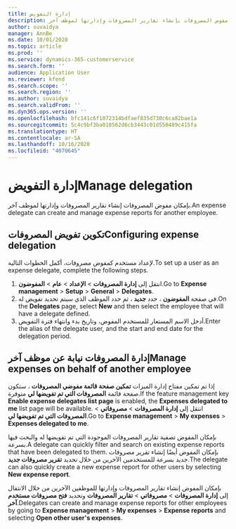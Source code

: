 ```yaml
---
title: إدارة التفويض
description: يقدم هذا الموضوع معلومات حول كيفية قيام مفوض المصروفات بإنشاء تقارير المصروفات وإدارتها لموظف آخر.
author: suvaidya
manager: AnnBe
ms.date: 10/01/2020
ms.topic: article
ms.prod: ''
ms.service: dynamics-365-customerservice
ms.search.form: ''
audience: Application User
ms.reviewer: kfend
ms.search.scope: ''
ms.search.region: ''
ms.author: suvaidya
ms.search.validFrom: ''
ms.dyn365.ops.version: ''
ms.openlocfilehash: bfc141c6f1072314bdfaef835d730c6ca82bae1a
ms.sourcegitcommit: 5c4c9bf3ba018562d6cb3443c01d550489c415fa
ms.translationtype: HT
ms.contentlocale: ar-SA
ms.lasthandoff: 10/16/2020
ms.locfileid: "4070645"
---
```

# <a name="manage-delegation"></a><span data-ttu-id="fd26e-103">إدارة التفويض</span><span class="sxs-lookup"><span data-stu-id="fd26e-103">Manage delegation</span></span>
<span data-ttu-id="fd26e-104">بإمكان مفوض المصروفات إنشاء تقارير المصروفات وإدارتها لموظف آخر.</span><span class="sxs-lookup"><span data-stu-id="fd26e-104">An expense delegate can create and manage expense reports for another employee.</span></span>

## <a name="configuring-expense-delegation"></a><span data-ttu-id="fd26e-105">تكوين تفويض المصروفات</span><span class="sxs-lookup"><span data-stu-id="fd26e-105">Configuring expense delegation</span></span>

<span data-ttu-id="fd26e-106">لإعداد مستخدم كمفوض مصروفات، أكمل الخطوات التالية.</span><span class="sxs-lookup"><span data-stu-id="fd26e-106">To set up a user as an expense delegate, complete the following steps.</span></span> 
1. <span data-ttu-id="fd26e-107">انتقل إلى **إدارة المصروفات** > **الإعداد** > **عام** > **المفوضون**.</span><span class="sxs-lookup"><span data-stu-id="fd26e-107">Go to **Expense management** > **Setup** > **General** > **Delegates**.</span></span> 
2. <span data-ttu-id="fd26e-108">في صفحة **المفوضون** ، حدد **جديد** ، ثم حدد الموظف الذي سيتم تحديد تفويض له.</span><span class="sxs-lookup"><span data-stu-id="fd26e-108">On the **Delegates** page, select **New** and then select the employee that will have a delegate defined.</span></span> 
3. <span data-ttu-id="fd26e-109">أدخل الاسم المستعار للمستخدم المفوض، وتاريخ بدء وانتهاء فترة التفويض.</span><span class="sxs-lookup"><span data-stu-id="fd26e-109">Enter the alias of the delegate user, and the start and end date for the delegation period.</span></span>

## <a name="manage-expenses-on-behalf-of-another-employee"></a><span data-ttu-id="fd26e-110">إدارة المصروفات نيابة عن موظف آخر</span><span class="sxs-lookup"><span data-stu-id="fd26e-110">Manage expenses on behalf of another employee</span></span>

<span data-ttu-id="fd26e-111">إذا تم تمكين مفتاح إدارة الميزات **تمكين صفحة قائمة مفوضي المصروفات** ، ستكون صفحة قائمة **المصروفات التي تم تفويضها لي** متوفرة.</span><span class="sxs-lookup"><span data-stu-id="fd26e-111">If the feature management key **Enable expense delegates list page** is enabled, the **Expenses delegated to me** list page will be available.</span></span> <span data-ttu-id="fd26e-112">انتقل إلى **إدارة المصروفات** > **مصروفاتي** > **المصروفات التي تم تفويضها لي**.</span><span class="sxs-lookup"><span data-stu-id="fd26e-112">Go to **Expense management** > **My expenses** > **Expenses delegated to me**.</span></span>

<span data-ttu-id="fd26e-113">بإمكان المفوض تصفية تقارير المصروفات الموجودة التي تم تفويضها له والبحث فيها بسرعة.</span><span class="sxs-lookup"><span data-stu-id="fd26e-113">A delegate can quickly filter and search on existing expense reports that have been delegated to them.</span></span> <span data-ttu-id="fd26e-114">بإمكان المفوض أيضًا إنشاء تقرير مصروفات جديد بسرعة للمستخدمين الآخرين من خلال تحديد **تقرير مصروفات جديد**.</span><span class="sxs-lookup"><span data-stu-id="fd26e-114">The delegate can also quickly create a new expense report for other users by selecting **New expense report**.</span></span>

<span data-ttu-id="fd26e-115">بإمكان المفوض إنشاء تقارير المصروفات وإدارتها للموظفين الآخرين من خلال الانتقال إلى **إدارة المصروفات** > **مصروفاتي** > **تقارير المصروفات** وتحديد **فتح مصروفات مستخدم آخر**.</span><span class="sxs-lookup"><span data-stu-id="fd26e-115">Delegates can create and manage expense reports for other employees by going to **Expense management** > **My expenses** > **Expense reports** and selecting **Open other user's expenses**.</span></span>
